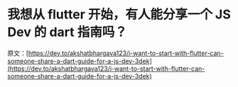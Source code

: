 # 我想从 flutter 开始，有人能分享一个 JS Dev 的 dart 指南吗？

原文：[https://dev.to/akshatbhargava123/i-want-to-start-with-flutter-can-someone-share-a-dart-guide-for-a-js-dev-3dek](https://dev.to/akshatbhargava123/i-want-to-start-with-flutter-can-someone-share-a-dart-guide-for-a-js-dev-3dek)